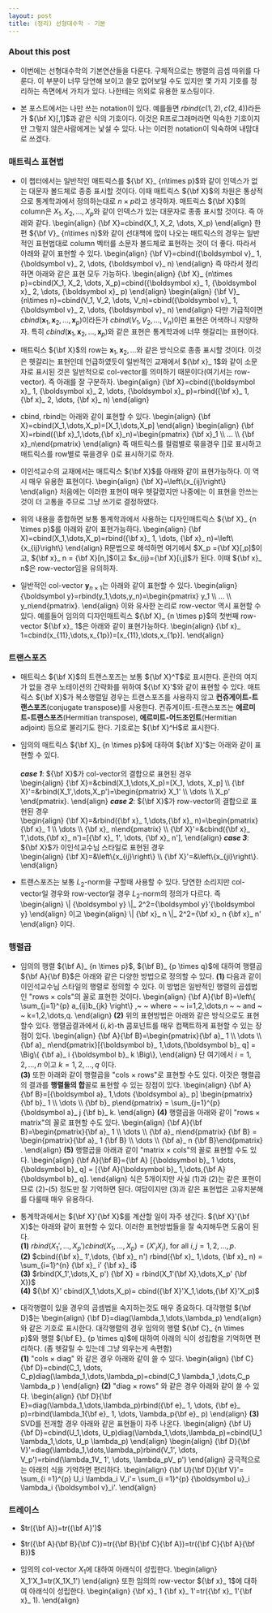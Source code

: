 ```yaml
---
layout: post 
title: (정리) 선형대수학 - 기본
---
```


### About this post
- 이번에는 선형대수학의 기본연산들을 다룬다. 구체적으로는 행렬의 곱셉 따위를 다룬다. 이 부분이 너무 당연해 보이고 쓸모 없어보일 수도 있지만 몇 가지 기호를 정리하는 측면에서 가치가 있다. 나한테는 의외로 유용한 포스팅이다. 

- 본 포스트에서는 나만 쓰는 notation이 있다. 예를들면 $rbind(c(1,2),c(2,4))$라든가 ${\bf X}[,1]$과 같은 식의 기호이다. 이것은 R프로그래머라면 익숙한 기호이지만 그렇지 않은사람에게는 낯설 수 있다. 나는 이러한 notation이 익숙하여 내맘대로 쓰겠다.

### 매트릭스 표현법

- 이 챕터에서는 일반적인 매트릭스를 ${\bf X}_ {n\times p}$와 같이 인덱스가 없는 대문자 볼드체로 종종 표시할 것이다. 이때 매트릭스 ${\bf X}$의 차원은 통상적으로 통계학과에서 정의하는대로 $n \times p$라고 생각하자. 매트릭스 ${\bf X}$의 column은 $X_1, X_2, \dots, X_p$와 같이 인덱스가 있는 대문자로 종종 표시할 것이다. 즉 아래와 같다. 
\begin{align}
{\bf X}=cbind(X_1, X_2, \dots, X_p)
\end{align}
한편 ${\bf V}_ {n\times n}$와 같이 선대책에 많이 나오는 매트릭스의 경우는 일반적인 표현법대로 column 벡터를 소문자 볼드체로 표현하는 것이 더 좋다. 따라서 아래와 같이 표현할 수 있다. 
\begin{align}
{\bf V}=cbind({\boldsymbol v}_ 1, {\boldsymbol v}_ 2, \dots, {\boldsymbol v}_ n)
\end{align}
즉 따라서 정리하면 아래와 같은 표현 모두 가능하다. 
\begin{align}
{\bf X}_ {n\times p}=cbind(X_1, X_2, \dots, X_p)=cbind({\boldsymbol x}_ 1, {\boldsymbol x}_ 2, \dots, {\boldsymbol x}_ p)
\end{align}
\begin{align}
{\bf V}_ {n\times n}=cbind(V_1, V_2, \dots, V_n)=cbind({\boldsymbol v}_ 1, {\boldsymbol v}_ 2, \dots, {\boldsymbol v}_ n)
\end{align}
다만 가급적이면 $cbind({\boldsymbol x}_ 1, {\boldsymbol x}_ 2, \dots, {\boldsymbol x}_ p)$이라든가 $cbind(V_1, V_2, \dots, V_n)$이런 표현은 어색하니 지양하자. 특히 $cbind({\boldsymbol x}_ 1, {\boldsymbol x}_ 2, \dots, {\boldsymbol x}_ p)$와 같은 표현은 통계학과에 너무 헷갈리는 표현이다. 

- 매트릭스 ${\bf X}$의 row는 ${\boldsymbol x}_ 1, {\boldsymbol x}_ 2, \dots$와 같은 방식으로 종종 표시할 것이다. 이것은 헷갈리는 표현인데 언급하였듯이 일반적인 교재에서 ${\bf x}_ 1$와 같이 소문자로 표시된 것은 일반적으로 col-vector를 의미하기 때문이다(여기서는 row-vector). 즉 아래를 잘 구분하자. 
\begin{align}
{\bf X}=cbind({\boldsymbol x}_ 1, {\boldsymbol x}_ 2, \dots, {\boldsymbol x}_ p)=rbind({\bf x}_ 1, {\bf x}_ 2, \dots, {\bf x}_ n) 
\end{align}

- cbind, rbind는 아래와 같이 표현할 수 있다. 
\begin{align}
{\bf X}=cbind(X_1,\dots,X_p)=[X_1,\dots,X_p]
\end{align}
\begin{align}
{\bf X}=rbind({\bf x}_1,\dots,{\bf x}_n)=\begin{pmatrix} {\bf x}_1 \\\\ ... \\\\ {\bf x}_n\end{pmatrix} 
\end{align}
즉 매트릭스를 컬럼별로 묶을경우 []로 표시하고 매트릭스를 row별로 묶을경우 ()로 표시하기로 하자. 

- 이인석교수의 교재에서는 매트릭스 ${\bf X}$를 아래와 같이 표현가능하다. 이 역시 매우 유용한 표현이다. 
\begin{align}
{\bf X}=\left\\{x_{ij}\right\\}
\end{align}
처음에는 이러한 표현이 매우 헷갈렸지만 나중에는 이 표현을 안쓰는 것이 더 고통을 주므로 그냥 쓰기로 결정하였다. 

- 위의 내용을 종합하면 보통 통계학과에서 사용하는 디자인매트릭스 ${\bf X}_ {n \times p}$를 아래와 같이 표현가능하다. 
\begin{align}
{\bf X}=cbind(X_1,\dots,X_p)=rbind({\bf x}_ 1, \dots, {\bf x}_ n)=\left\\{x_{ij}\right\\}
\end{align}
R문법으로 해석하면 여기에서 $X_p ={\bf X}[,p]$이고, ${\bf x}_ n = {\bf X}[n,]$이고 $x_{ij}={\bf X}[i,j]$가 된다. 이때 ${\bf x}_ n$은 row-vector임을 유의하자. 

- 일반적인 col-vector ${\boldsymbol y}_ {n \times 1}$는 아래와 같이 표현할 수 있다. 
\begin{align}
{\boldsymbol y}=rbind(y_1,\dots,y_n)=\begin{pmatrix} y_1 \\\\ ... \\\\ y_n\end{pmatrix}. 
\end{align}
이와 유사한 논리로 row-vector 역시 표현할 수 있다. 예를들어 임의의 디자인매트릭스 ${\bf X}_ {n \times p}$의 첫번째 row-vector ${\bf x}_ 1$은 아래와 같이 표현가능하다. 
\begin{align}
{\bf x}_ 1=cbind(x_{11},\dots,x_{1p})=[x_{11},\dots,x_{1p}].
\end{align}

### 트랜스포즈 

- 매트릭스 ${\bf X}$의 트랜스포즈는 보통 ${\bf X}^T$로 표시한다. 혼란의 여지가 없을 경우 노테이션의 간략화를 위하여 ${\bf X}'$와 같이 표현할 수 있다. 매트릭스 ${\bf X}$가 복소행렬일 경우는 트랜스포즈를 사용하지 않고 **컨쥬게이트-트랜스포즈**(conjugate transpose)를 사용한다. 컨쥬게이트-트랜스포즈는 **에르미트-트랜스포즈**(Hermitian transpose), **에르미트-어드조인트**(Hermitian adjoint) 등으로 불리기도 한다. 기호로는 ${\bf X}^H$로 표시한다. 

- 임의의 매트릭스 ${\bf X}_ {n \times p}$에 대하여 ${\bf X}'$는 아래와 같이 표현할 수 있다. <br/><br/>
***case 1***: ${\bf X}$가 col-vector의 결합으로 표현된 경우 <br/>
\begin{align}
{\bf X}=&cbind(X_1,\dots,X_p)=[X_1, \dots, X_p] \\\\ 
{\bf X}'=&rbind(X_1',\dots,X_p')=\begin{pmatrix} X_1' \\\\ \dots \\\\ X_p' \end{pmatrix}.
\end{align}
***case 2***: ${\bf X}$가 row-vector의 결합으로 표현된 경우 <br/>
\begin{align}
{\bf X}=&rbind({\bf x}_ 1,\dots,{\bf x}_ n)=\begin{pmatrix}{\bf x}_ 1 \\\\ \dots \\\\ {\bf x}_ n\end{pmatrix} \\\\ 
{\bf X}'=&cbind({\bf x}_ 1',\dots,{\bf x}_ n')=[{\bf x}_ 1', \dots, {\bf x}_ n'],
\end{align}
***case 3***: ${\bf X}$가 이인석교수님 스타일로 표현된 경우 <br/>
\begin{align}
{\bf X}=&\left\\{x_{ij}\right\\} \\\\ 
{\bf X}'=&\left\\{x_{ji}\right\\}.
\end{align}

- 트랜스포즈는 보통 $L_2$-norm을 구할때 사용할 수 있다. 당연한 소리지만 col-vector일 경우와 row-vector일 경우 $L_2$-norm의 정의가 다르다. 즉 
\begin{align}
\\| {\boldsymbol y} \\|_ 2^2={\boldsymbol y}'{\boldsymbol y}
\end{align}
이고 
\begin{align}
\\| {\bf x}_ n \\|_ 2^2={\bf x}_ n {\bf x}_ n'
\end{align}
이다.

### 행렬곱

- 임의의 행렬 ${\bf A}_ {n \times p}$, ${\bf B}_ {p \times q}$에 대하여 행렬곱 ${\bf A}{\bf B}$은 아래와 같은 다양한 방법으로 정의할 수 있다. 
**(1)** 다음과 같이 이인석교수님 스타일의 행렬로 정의할 수 있다. 이 방법은 일반적인 행렬의 곱셉법인 "rows $\times$ cols"의 꼴로 표현한 것이다. 
\begin{align}
{\bf A}{\bf B}=\left\\{ \sum_{j=1}^{p} a_{ij}b_{jk} \right\\} ,~ ~ where ~ ~  i=1,2,\dots,n ~ ~ and ~ ~ k=1,2,\dots,q. 
\end{align}
**(2)** 위의 표현방법은 아래와 같은 방식으로도 표현할수 있다. 행렬곱결과에서 $(i,k)$-th 콤포넌트를 매우 컴팩트하게 표현할 수 있는 장점이 있다. 
\begin{align}
{\bf A}{\bf B}=\begin{pmatrix}{\bf a}_ 1 \\\\ \dots \\\\ {\bf a}_ n\end{pmatrix}[{\boldsymbol b}_ 1,\dots,{\boldsymbol b}_ q] = \Big\\{ {\bf a}_ i {\boldsymbol b}_ k \Big\\}, 
\end{align}
단 여기에서 $i=1,2,\dots,n$ 이고 $k=1,2,\dots,q$ 이다. <br/>
**(3)** 또한 아래와 같이 행렬곱을 "cols $\times$ rows"로 표현할 수도 있다. 이것은 행렬곱의 결과를 **행렬들의 합**꼴로 표현할 수 있는 장점이 있다. 
\begin{align}
{\bf A}{\bf B}=[{\boldsymbol a}_ 1,\dots {\boldsymbol a}_ p] \begin{pmatrix} {\bf b}_ 1 \\\\ \dots \\\\ {\bf b}_ p\end{pmatrix} = \sum_{j=1}^{p} {\boldsymbol a}_ j {\bf b}_ k.
\end{align}
**(4)** 행렬곱을 아래와 같이 "rows $\times$ matrix"의 꼴로 표현할 수도 있다. 
\begin{align}
{\bf A}{\bf B}=\begin{pmatrix}{\bf a}_ 1 \\\\ \dots \\\\ {\bf a}_ n\end{pmatrix} {\bf B} = \begin{pmatrix}{\bf a}_ 1 {\bf B} \\\\ \dots \\\\ {\bf a}_ n {\bf B}\end{pmatrix} .
\end{align}
**(5)** 행렬곱을 아래과 같이 "matrix $\times$ cols"의 꼴로 표현할 수도 있다. 
\begin{align}
{\bf A}{\bf B}={\bf A} [{\boldsymbol b}_ 1 \dots,{\boldsymbol b}_ q] =  [{\bf A}{\boldsymbol b}_ 1,\dots,{\bf A}{\boldsymbol b}_ q]. 
\end{align}
식은 5개이지만 사실 (1)과 (2)는 같은 표현이므로 (2)-(5) 정도만 잘 기억하면 된다. 여담이지만 (3)과 같은 표현법은 고유치분해를 다룰때 매우 유용하다. 

- 통계학과에서는 ${\bf X}'{\bf X}$를 계산할 일이 자주 생긴다. ${\bf X}'{\bf X}$는 아래와 같이 표현할 수 있다. 이러한 표현방법들을 잘 숙지해두면 도움이 된다. <br/> 
**(1)** $rbind(X_ 1',\dots,X_ p') cbind(X_ 1,\dots,X_ p)= \left(X'_ i X_ j\right),$ for all $i,j = 1,2,\dots,p$.  <br/>
**(2)** $cbind({\bf x}_ 1',\dots, {\bf x}_ n') rbind({\bf x}_ 1,\dots, {\bf x}_ n) = \sum_{i=1}^{n} {\bf x}_ i' {\bf x}_ i$ <br/>
**(3)** $rbind(X_1',\dots,X_ p') {\bf X} = rbind(X_1'{\bf X},\dots,X_p' {\bf X})$ <br/>
**(4)** ${\bf X}' cbind(X_1,\dots,X_p)=  cbind({\bf X}'X_1,\dots,{\bf X}'X_p)$ 

- 대각행렬이 있을 경우의 곱셈법을 숙지하는것도 매우 중요하다. 대각행렬 ${\bf D}$는 
\begin{align}
{\bf D}=diag(\lambda_1,\dots,\lambda_p)
\end{align}
와 같은 기호로 표시한다. 대각행렬의 경우 임의의 행렬 ${\bf C}_ {n \times p}$와 행렬 ${\bf E}_ {p \times q}$에 대하여 아래의 식이 성립함을 기억하면 편리하다. (좀 헷갈릴 수 있는데 그냥 외우는게 속편함) <br/>
**(1)** "cols $\times$ diag" 와 같은 경우 아래와 같이 쓸 수 있다. 
\begin{align}
{\bf C}{\bf D}=cbind(C_1, \dots, C_p)diag(\lambda_1,\dots,\lambda_p)=cbind(C_1 \lambda_1 ,\dots,C_p \lambda_p )
\end{align}
**(2)** "diag $\times$ rows" 와 같은 경우 아래와 같이 쓸 수 있다. 
\begin{align}
{\bf D}{\bf E}=diag(\lambda_1,\dots,\lambda_p)rbind({\bf e}_ 1, \dots, {\bf e}_ p)=rbind(\lambda_1{\bf e}_ 1, \dots, \lambda_p{\bf e}_ p)
\end{align}
**(3)** SVD를 전개할 경우 아래와 같은 표현들이 자주 나온다. 
\begin{align}
{\bf U} {\bf D}=cbind(U_1,\dots, U_p)diag(\lambda_1,\dots,\lambda_p)=cbind(U_1 \lambda_1,\dots, U_p \lambda_p)
\end{align}
\begin{align}
{\bf D}{\bf V}'=diag(\lambda_1,\dots,\lambda_p)rbind(V_1', \dots, V_p')=rbind(\lambda_1V_ 1', \dots, \lambda_pV_ p')
\end{align}
궁극적으로는 아래의 식을 기억하면 편리하다. 
\begin{align}
{\bf U}{\bf D}{\bf V}'= \sum_{i =1}^{p} U_i \lambda_i  V_i'= \sum_{i =1}^{p} {\boldsymbol u}_i \lambda_i  {\boldsymbol v}_i'.
\end{align}

### 트레이스 

- $tr({\bf A})=tr({\bf A}')$

- $tr({\bf A}{\bf B}{\bf C})=tr({\bf B}{\bf C}{\bf A})=tr({\bf C}{\bf A}{\bf B})$

- 임의의 col-vector $X_1$에 대하여 아래식이 성립한다. 
\begin{align}
X_1'X_1=tr(X_1X_1')
\end{align}
또한 임의의 row-vector ${\bf x}_ 1$에 대하여 아래식이 성립한다. 
\begin{align}
{\bf x}_ 1 {\bf x}_ 1'=tr({\bf x}_ 1'{\bf x}_ 1).
\end{align}
